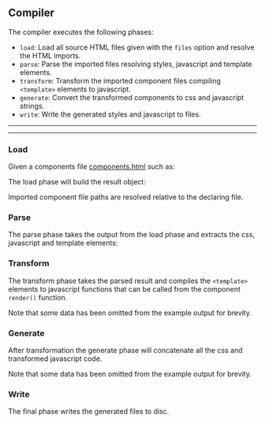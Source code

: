 ## Compiler

The compiler executes the following phases:

* `load`: Load all source HTML files given with the `files` option and resolve the HTML imports.
* `parse`: Parse the imported files resolving styles, javascript and template elements.
* `transform`: Transform the imported component files compiling `<template>` elements to javascript.
* `generate`: Convert the transformed components to css and javascript strings.
* `write`: Write the generated styles and javascript to files.

***
<!-- @toc -->
***

### Load

Given a components file [components.html](/doc/compiler/components.html) such as:

<? @source {html} components.html ?>

The load phase will build the result object:

<? @exec {javascript} node doc/compiler/compiler-load.js ?>

Imported component file paths are resolved relative to the declaring file.

### Parse

The parse phase takes the output from the load phase and extracts the css, javascript and template elements:

<? @exec {javascript} node doc/compiler/compiler-parse.js ?>

### Transform

The transform phase takes the parsed result and compiles the `<template>` elements to javascript functions that can be called from the component `render()` function.

<? @exec {javascript} node doc/compiler/compiler-transform.js ?>

Note that some data has been omitted from the example output for brevity.

### Generate

After transformation the generate phase will concatenate all the css and transformed javascript code.

<? @exec {javascript} node doc/compiler/compiler-generate.js ?>

Note that some data has been omitted from the example output for brevity.

### Write

The final phase writes the generated files to disc.

